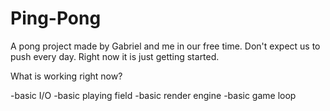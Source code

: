 # Ping-Pong

A pong project made by Gabriel and me in our free time. Don't expect us to push every day. Right now it is just getting started.



What is working right now?

-basic I/O
-basic playing field
-basic render engine
-basic game loop

